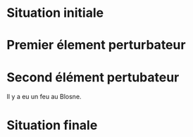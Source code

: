 # Situation initiale

# Premier élement perturbateur

# Second élément pertubateur
Il y a eu un feu au Blosne. 
# Situation finale
